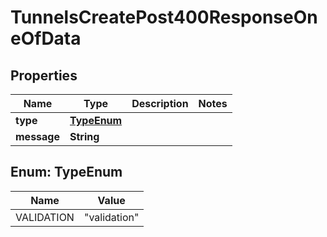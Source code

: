

# TunnelsCreatePost400ResponseOneOfData


## Properties

| Name | Type | Description | Notes |
|------------ | ------------- | ------------- | -------------|
|**type** | [**TypeEnum**](#TypeEnum) |  |  |
|**message** | **String** |  |  |



## Enum: TypeEnum

| Name | Value |
|---- | -----|
| VALIDATION | &quot;validation&quot; |



